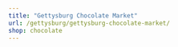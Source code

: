 ```yaml
---
title: "Gettysburg Chocolate Market"
url: /gettysburg/gettysburg-chocolate-market/
shop: chocolate
---
```

